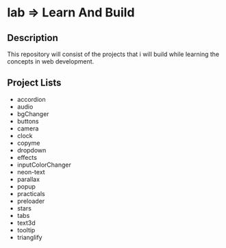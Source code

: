 # lab => Learn And Build 

## Description

This repository will consist of the projects that i will build while learning the concepts in web development.

## Project Lists

- accordion
- audio
- bgChanger
- buttons
- camera
- clock
- copyme
- dropdown
- effects
- inputColorChanger
- neon-text
- parallax
- popup
- practicals
- preloader
- stars
- tabs
- text3d
- tooltip
- trianglify
